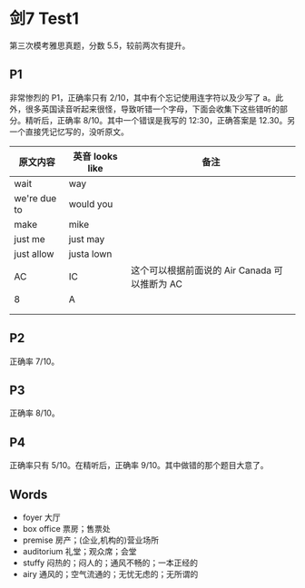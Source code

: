 # 剑7 Test1

第三次模考雅思真题，分数 5.5，较前两次有提升。

## P1

非常惨烈的 P1，正确率只有 2/10，其中有个忘记使用连字符以及少写了 a。此外，很多英国读音听起来很怪，导致听错一个字母，下面会收集下这些错听的部分。精听后，正确率 8/10。其中一个错误是我写的 12:30，正确答案是 12.30。另一个直接凭记忆写的，没听原文。

| 原文内容     | 英音 looks like | 备注                                          |
| ------------ | --------------- | --------------------------------------------- |
| wait         | way             |                                               |
| we're due to | would you       |                                               |
| make         | mike            |                                               |
| just me      | just may        |                                               |
| just allow   | justa lown      |                                               |
| AC           | IC              | 这个可以根据前面说的 Air Canada 可以推断为 AC |
| 8            | A               |                                               |
|              |                 |                                               |
|              |                 |                                               |

## P2

正确率 7/10。

## P3

正确率 8/10。

## P4

正确率只有 5/10。在精听后，正确率 9/10。其中做错的那个题目大意了。

## Words

- foyer 大厅
- box office 票房；售票处
- premise 房产；(企业,机构的)营业场所
- auditorium 礼堂；观众席；会堂
- stuffy 闷热的；闷人的；通风不畅的；一本正经的
- airy 通风的；空气流通的；无忧无虑的；无所谓的
